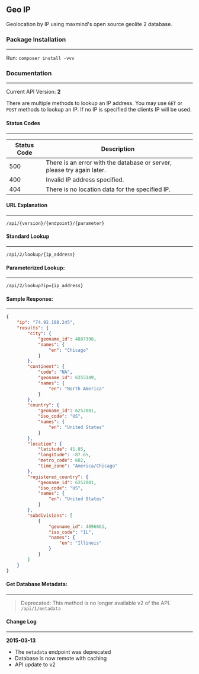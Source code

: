 ## Geo IP
Geolocation by IP  using maxmind's open source geolite 2 database.

### Package Installation
---
Run: `composer install -vvv`

### Documentation
---
Current API Version: **2**

There are multiple methods to lookup an IP address. You may use `GET` or `POST` methods to lookup an IP. If no IP is specified the clients IP will be used.

#### Status Codes
---
| Status Code | Description                                                            |
|-------------|------------------------------------------------------------------------|
| 500         | There is an error with the database or server, please try again later. |
| 400         | Invalid IP address specified.                                          |
| 404         | There is no location data for the specified IP.                        |

#### URL Explanation
---
`/api/{version}/{endpoint}/{parameter}`

#### Standard Lookup
---
`/api/2/lookup/{ip_address}`

#### Parameterized Lookup:
---
`/api/2/lookup?ip={ip_address}`

#### Sample Response:
---
```json
{
    "ip": "74.92.188.245",
    "results": {
        "city": {
            "geoname_id": 4887398,
            "names": {
                "en": "Chicago"
            }
        },
        "continent": {
            "code": "NA",
            "geoname_id": 6255149,
            "names": {
                "en": "North America"
            }
        },
        "country": {
            "geoname_id": 6252001,
            "iso_code": "US",
            "names": {
                "en": "United States"
            }
        },
        "location": {
            "latitude": 41.85,
            "longitude": -87.65,
            "metro_code": 602,
            "time_zone": "America/Chicago"
        },
        "registered_country": {
            "geoname_id": 6252001,
            "iso_code": "US",
            "names": {
                "en": "United States"
            }
        },
        "subdivisions": [
            {
                "geoname_id": 4896861,
                "iso_code": "IL",
                "names": {
                    "en": "Illinois"
                }
            }
        ]
    }
}
```

#### Get Database Metadata:
---
> Deprecated: This method is no longer available v2 of the API.
`/api/1/metadata`

#### Change Log
---
**2015-03-13**
* The `metadata` endpoint was deprecated
* Database is now remote with caching
* API update to v2

